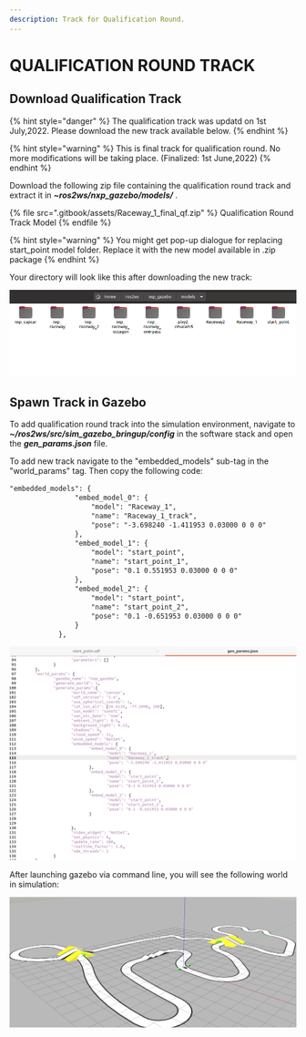 ```yaml
---
description: Track for Qualification Round.
---
```


# QUALIFICATION ROUND TRACK

## Download Qualification Track

{% hint style="danger" %}
The qualification track was updatd on 1st July,2022. Please download the new track available below.
{% endhint %}

{% hint style="warning" %}
This is final track for qualification round. No more modifications will be taking place. (Finalized: 1st June,2022)
{% endhint %}

Download the following zip file containing the qualification round track and extract it in _**\~ros2ws/nxp_gazebo/models/**_ .

{% file src=".gitbook/assets/Raceway_1_final_qf.zip" %}
Qualification Round Track Model
{% endfile %}

{% hint style="warning" %}
You might get pop-up dialogue for replacing start_point model folder. Replace it with the new model available in .zip package
{% endhint %}

Your directory will look like this after downloading the new track: 

![](<.gitbook/assets/model_dir.png>)


## Spawn Track in Gazebo

To add qualification round track into the simulation environment, navigate to _**\~/ros2ws/src/sim\_gazebo\_bringup/config**_ in the software stack and open the _**gen\_params.json**_ file.

To add new track navigate to the "embedded\_models" sub-tag in the "world\_params" tag. Then copy the following code:

```
"embedded_models": {
				"embed_model_0": {
					"model": "Raceway_1",
					"name": "Raceway_1_track",
					"pose": "-3.698240 -1.411953 0.03000 0 0 0"
				},
				"embed_model_1": {
					"model": "start_point",
					"name": "start_point_1",
					"pose": "0.1 0.551953 0.03000 0 0 0"
				},
				"embed_model_2": {
					"model": "start_point",
					"name": "start_point_2",
					"pose": "0.1 -0.651953 0.03000 0 0 0"
				}			
			},
```
 
![](<.gitbook/assets/code_add.png>)


 After launching gazebo via command line, you will see the following world in simulation:

![](<.gitbook/assets/track_final_qr.png>)
